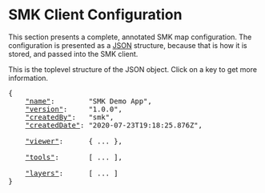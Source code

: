 
# SMK Client Configuration
This section presents a complete, annotated SMK map configuration.
The configuration is presented as a [JSON](https://www.json.org/) structure, because that is how it is stored, and passed into the SMK client.

This is the toplevel structure of the JSON object.
Click on a key to get more information.

<pre>
{
    <a href="configuration/metadata.html">"name"</a>:        "SMK Demo App",
    <a href="configuration/metadata.html">"version"</a>:     "1.0.0",
    <a href="configuration/metadata.html">"createdBy"</a>:   "smk",
    <a href="configuration/metadata.html">"createdDate"</a>: "2020-07-23T19:18:25.876Z",

    <a href="configuration/viewer.html"  >"viewer"</a>:      { ... },

    <a href="configuration/tool.html"    >"tools"</a>:       [ ... ],

    <a href="configuration/layer.html"   >"layers"</a>:      [ ... ]
}
</pre>
